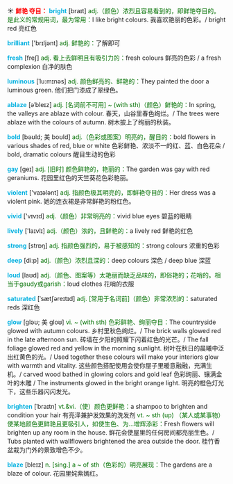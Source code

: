 ☀ <font color="red">**鲜艳 夺目：**</font>
<font color="sky blue">**bright**</font> [braɪt] 
<font color="rgb(227, 108, 9)">adj.（颜色）浓烈且容易看到的，即鲜艳夺目的。是此义的常规用词，最为常用：</font>I like bright colours. 我喜欢艳丽的色彩。/ bright red 亮红色

<font color="sky blue">**brilliant**</font> ['brɪljənt] 
<font color="rgb(227, 108, 9)">adj. 鲜艳的：</font>了解即可

<font color="sky blue">**fresh**</font> [freʃ] 
<font color="rgb(227, 108, 9)">adj. 看上去鲜明且有吸引力的：</font>fresh colours 鲜亮的色彩 / a fresh complexion 白净的肤色
           
<font color="sky blue">**luminous**</font> [ˈlu:mɪnəs]
<font color="rgb(227, 108, 9)">adj. 颜色鲜亮的、鲜艳的：</font>They painted the door a luminous green. 他们把门漆成了翠绿色。
           
<font color="sky blue">**ablaze**</font> [əˈbleɪz]
<font color="rgb(227, 108, 9)">adj. [名词前不可用] ~ (with sth)（颜色）鲜艳的：</font>In spring, the valleys are ablaze with colour. 春天，山谷里春色绚烂。/ The trees were ablaze with the colours of autumn. 树木披上了绚丽的秋装。
           
<font color="sky blue">**bold**</font> [bəʊld; 美 boʊld]
<font color="rgb(227, 108, 9)">adj.（色彩或图案）明亮的，醒目的：</font>bold flowers in various shades of red, blue or white 色彩鲜艳、浓淡不一的红、蓝、白色花朵 / bold, dramatic colours 醒目生动的色彩

<font color="sky blue">**gay**</font> [ɡeɪ] 
<font color="rgb(227, 108, 9)">adj. [旧时] 颜色鲜艳的，艳丽的：</font>The garden was gay with red geraniums. 花园里红色的天竺葵花色彩艳丽。

<font color="sky blue">**violent**</font> ['vaɪələnt] 
<font color="rgb(227, 108, 9)">adj. 指颜色极其明亮的，即鲜艳夺目的：</font>Her dress was a violent pink. 她的连衣裙是非常鲜艳的粉红色。

<font color="sky blue">**vivid**</font> ['vɪvɪd] 
<font color="rgb(227, 108, 9)">adj.（颜色）非常明亮的：</font>vivid blue eyes 碧蓝的眼睛

<font color="sky blue">**lively**</font> ['laɪvlɪ] 
<font color="rgb(227, 108, 9)">adj.（颜色）浓的，且鲜艳的：</font>a lively red 鲜艳的红色

<font color="sky blue">**strong**</font> [strɒŋ] 
<font color="rgb(227, 108, 9)">adj. 指颜色强烈的，易于被感知的：</font>strong colours 浓重的色彩

<font color="sky blue">**deep**</font> [di:p] 
<font color="rgb(227, 108, 9)">adj.（颜色）浓烈且深的：</font>deep colours 深色 / deep blue 深蓝

<font color="sky blue">**loud**</font> [laʊd] 
<font color="rgb(227, 108, 9)">adj.（颜色、图案等）太艳丽而缺乏品味的，即俗艳的；花哨的。相当于gaudy或garish：</font>loud clothes 花哨的衣服
           
<font color="sky blue">**saturated**</font> [ˈsætʃəreɪtɪd]
<font color="rgb(227, 108, 9)">adj. [常用于名词前]（颜色）非常浓烈的：</font>saturated reds 深红色           

<font color="sky blue">**glow**</font> [gləʊ; 美 gloʊ]
<font color="rgb(227, 108, 9)">vi. ~ (with sth) 色彩鲜艳、绚丽夺目：</font>The countryside glowed with autumn colours. 乡村里秋色绚烂。/ The brick walls glowed red in the late afternoon sun. 砖墙在夕阳的照耀下闪着红色的光芒。/ The fall foliage glowed red and yellow in the morning sunlight. 树叶在秋日的晨曦中泛出红黄色的光。/ Used together these colours will make your interiors glow with warmth and vitality. 这些颜色搭配使用会使你屋子里暖意融融，充满生机。/ carved wood bathed in glowing colors and gold leaf 色彩绚丽、镶满金叶的木雕 / The instruments glowed in the bright orange light. 明亮的橙色灯光下，这些乐器闪闪发光。
           
<font color="sky blue">**brighten**</font> [ˈbraɪtn]
<font color="rgb(227, 108, 9)">vt.&vi.（使）颜色更鲜艳：</font>a shampoo to brighten and condition your hair 有亮泽兼护发效果的洗发剂 <font color="rgb(227, 108, 9)">vt. ~ sth (up) （某人或某事物）使某地颜色更鲜艳且更吸引人，如使生色、为…增辉添彩：</font>Fresh flowers will brighten up any room in the house. 鲜花会使屋里的任何房间都亮丽生色。/ Tubs planted with wallflowers brightened the area outside the door. 桂竹香盆栽为门外的景致增色不少。
           
<font color="sky blue">**blaze**</font> [bleɪz]
<font color="rgb(227, 108, 9)">n. [sing.] a ~ of sth（色彩的）明亮展现：</font>The gardens are a blaze of colour. 花园里姹紫嫣红。
